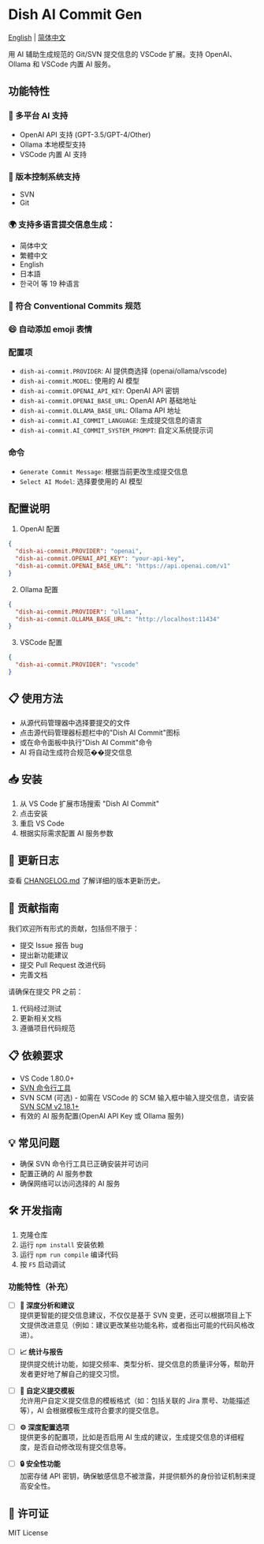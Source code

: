 # Dish AI Commit Gen

[English](README.md) | [简体中文](README.zh-CN.md)

用 AI 辅助生成规范的 Git/SVN 提交信息的 VSCode 扩展。支持 OpenAI、Ollama 和 VSCode 内置 AI 服务。

## 功能特性

### 🤖 多平台 AI 支持

- OpenAI API 支持 (GPT-3.5/GPT-4/Other)
- Ollama 本地模型支持
- VSCode 内置 AI 支持

### 📝 版本控制系统支持

- SVN
- Git

### 🌍 支持多语言提交信息生成：

- 简体中文
- 繁體中文
- English
- 日本語
- 한국어
  等 19 种语言

### 🎨 符合 Conventional Commits 规范

### 😄 自动添加 emoji 表情

### 配置项

- `dish-ai-commit.PROVIDER`: AI 提供商选择 (openai/ollama/vscode)
- `dish-ai-commit.MODEL`: 使用的 AI 模型
- `dish-ai-commit.OPENAI_API_KEY`: OpenAI API 密钥
- `dish-ai-commit.OPENAI_BASE_URL`: OpenAI API 基础地址
- `dish-ai-commit.OLLAMA_BASE_URL`: Ollama API 地址
- `dish-ai-commit.AI_COMMIT_LANGUAGE`: 生成提交信息的语言
- `dish-ai-commit.AI_COMMIT_SYSTEM_PROMPT`: 自定义系统提示词

### 命令

- `Generate Commit Message`: 根据当前更改生成提交信息
- `Select AI Model`: 选择要使用的 AI 模型

## 配置说明

1. OpenAI 配置

```json
{
  "dish-ai-commit.PROVIDER": "openai",
  "dish-ai-commit.OPENAI_API_KEY": "your-api-key",
  "dish-ai-commit.OPENAI_BASE_URL": "https://api.openai.com/v1"
}
```

2. Ollama 配置

```json
{
  "dish-ai-commit.PROVIDER": "ollama",
  "dish-ai-commit.OLLAMA_BASE_URL": "http://localhost:11434"
}
```

3. VSCode 配置

```json
{
  "dish-ai-commit.PROVIDER": "vscode"
}
```

## 📋 使用方法

- 从源代码管理器中选择要提交的文件
- 点击源代码管理器标题栏中的"Dish AI Commit"图标
- 或在命令面板中执行"Dish AI Commit"命令
- AI 将自动生成符合规范��提交信息

## 📥 安装

1. 从 VS Code 扩展市场搜索 "Dish AI Commit"
2. 点击安装
3. 重启 VS Code
4. 根据实际需求配置 AI 服务参数

## 📝 更新日志

查看 [CHANGELOG.md](CHANGELOG.md) 了解详细的版本更新历史。

## 🤝 贡献指南

我们欢迎所有形式的贡献，包括但不限于：

- 提交 Issue 报告 bug
- 提出新功能建议
- 提交 Pull Request 改进代码
- 完善文档

请确保在提交 PR 之前：

1. 代码经过测试
2. 更新相关文档
3. 遵循项目代码规范

## 📋 依赖要求

- VS Code 1.80.0+
- [SVN 命令行工具](http://subversion.apache.org/packages.html)
- SVN SCM (可选) - 如需在 VSCode 的 SCM 输入框中输入提交信息，请安装 [SVN SCM v2.18.1+](https://github.com/littleCareless/svn-scm/releases/tag/v2.18.1)
- 有效的 AI 服务配置(OpenAI API Key 或 Ollama 服务)

## 💡 常见问题

- 确保 SVN 命令行工具已正确安装并可访问
- 配置正确的 AI 服务参数
- 确保网络可以访问选择的 AI 服务

## 🛠️ 开发指南

1. 克隆仓库
2. 运行 `npm install` 安装依赖
3. 运行 `npm run compile` 编译代码
4. 按 `F5` 启动调试

### 功能特性（补充）

- [ ] **🧠 深度分析和建议**  
       提供更智能的提交信息建议，不仅仅是基于 SVN 变更，还可以根据项目上下文提供改进意见（例如：建议更改某些功能名称，或者指出可能的代码风格改进）。

- [ ] **📈 统计与报告**  
       提供提交统计功能，如提交频率、类型分析、提交信息的质量评分等，帮助开发者更好地了解自己的提交习惯。

- [ ] **🎨 自定义提交模板**  
       允许用户自定义提交信息的模板格式（如：包括关联的 Jira 票号、功能描述等），AI 会根据模板生成符合要求的提交信息。

- [ ] **⚙️ 深度配置选项**  
       提供更多的配置项，比如是否启用 AI 生成的建议，生成提交信息的详细程度，是否自动修改现有提交信息等。

- [ ] **🔒 安全性功能**  
       加密存储 API 密钥，确保敏感信息不被泄露，并提供额外的身份验证机制来提高安全性。

## 📄 许可证

MIT License
